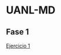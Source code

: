 # UANL-MD

## Fase 1 

[Ejercicio 1](https://github.com/HectorCedilloCharles1/MineriaDeDatos/blob/main/Bases%20de%20datos.pdf)
